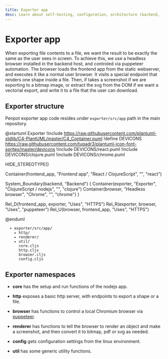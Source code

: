 ```yaml
---
title: Exporter app
desc: Learn about self-hosting, configuration, architecture (backend, frontend), data model, and development environment. See Penpot's technical guide.
---
```


# Exporter app

When exporting file contents to a file, we want the result to be exactly the
same as the user sees in screen. To achieve this, we use a headless browser
installed in the backend host, and controled via puppeteer automation. The
browser loads the frontend app from the static webserver, and executes it like
a normal user browser. It visits a special endpoint that renders one shape
inside a file. Then, if takes a screenshot if we are exporting to a bitmap
image, or extract the svg from the DOM if we want a vectorial export, and write
it to a file that the user can download.

## Exporter structure

Penpot exporter app code resides under <code class="language-text">exporter/src/app</code> path in the main repository.

@startuml Exporter
!include https://raw.githubusercontent.com/plantuml-stdlib/C4-PlantUML/master/C4_Container.puml
!define DEVICONS https://raw.githubusercontent.com/tupadr3/plantuml-icon-font-sprites/master/devicons
!include DEVICONS/react.puml
!include DEVICONS/clojure.puml
!include DEVICONS/chrome.puml

HIDE_STEREOTYPE()

Container(frontend_app, "Frontend app", "React / ClojureScript", "", "react")

System_Boundary(backend, "Backend") {
    Container(exporter, "Exporter", "ClojureScript / nodejs", "", "clojure")
    Container(browser, "Headless browser", "Chrome", "", "chrome")
}

Rel_D(frontend_app, exporter, "Uses", "HTTPS")
Rel_R(exporter, browser, "Uses", "puppeteer")
Rel_U(browser, frontend_app, "Uses", "HTTPS")

@enduml

```text
  ▾ exporter/src/app/
    ▸ http/
    ▸ renderer/
    ▸ util/
      core.cljs
      http.cljs
      browser.cljs
      config.cljs
```

## Exporter namespaces

* **core** has the setup and run functions of the nodejs app.

* **http** exposes a basic http server, with endpoints to export a shape or a
  file.

* **browser** has functions to control a local Chromium browser via
  [puppeteer](https://puppeteer.github.io/puppeteer).

* **renderer** has functions to tell the browser to render an object and make a
  screenshot, and then convert it to bitmap, pdf or svg as needed.

* **config** gets configuration settings from the linux environment.

* **util** has some generic utility functions.
